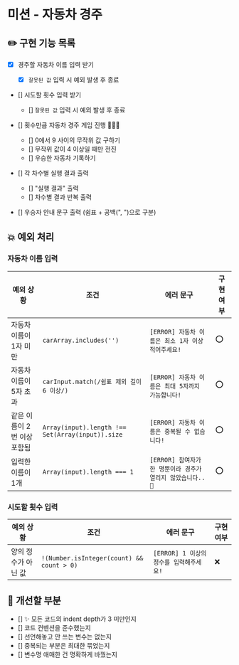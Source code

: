 # 미션 - 자동차 경주

## ✏️ 구현 기능 목록

- [x] 경주할 자동차 이름 입력 받기

  - [x] `잘못된 값` 입력 시 예외 발생 후 종료

- [] 시도할 횟수 입력 받기

  - [] `잘못된 값` 입력 시 예외 발생 후 종료

- [] 횟수만큼 자동차 경주 게임 진행 🚗🚓🚕

  - [] 0에서 9 사이의 무작위 값 구하기
  - [] 무작위 값이 4 이상일 때만 전진
  - [] 우승한 자동차 기록하기

- [] 각 차수별 실행 결과 출력

  - [] "실행 결과" 출력
  - [] 차수별 결과 반복 출력

- [] 우승자 안내 문구 출력 (쉼표 + 공백(", ")으로 구분)

## 💥 예외 처리

### 자동차 이름 입력

| 예외 상황                   | 조건                                             | 에러 문구                                                   | 구현 여부 |
| --------------------------- | ------------------------------------------------ | ----------------------------------------------------------- | --------- |
| 자동차 이름이 1자 미만      | `carArray.includes('')`                          | `[ERROR] 자동차 이름은 최소 1자 이상 적어주세요!`           | ⭕        |
| 자동차 이름이 5자 초과      | `carInput.match(/쉼표 제외 길이 6 이상/)`        | `[ERROR] 자동차 이름은 최대 5자까지 가능합니다!`            | ⭕        |
| 같은 이름이 2번 이상 포함됨 | `Array(input).length !== Set(Array(input)).size` | `[ERROR] 자동차 이름은 중복될 수 없습니다!`                 | ⭕        |
| 입력한 이름이 1개           | `Array(input).length === 1`                      | `[ERROR] 참여자가 한 명뿐이라 경주가 열리지 않았습니다..🤔` | ⭕        |

### 시도할 횟수 입력

| 예외 상황           | 조건                                      | 에러 문구                               | 구현 여부 |
| ------------------- | ----------------------------------------- | --------------------------------------- | --------- |
| 양의 정수가 아닌 값 | `!(Number.isInteger(count) && count > 0)` | `[ERROR] 1 이상의 정수를 입력해주세요!` | ❌        |

## 🤔 개선할 부분

- [] ✨ 모든 코드의 indent depth가 3 미만인지
- [] 코드 컨벤션을 준수했는지
- [] 선언해놓고 안 쓰는 변수는 없는지
- [] 중복되는 부분은 최대한 묶었는지
- [] 변수명 애매한 건 명확하게 바꿨는지
